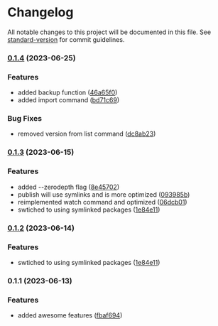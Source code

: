 # Changelog

All notable changes to this project will be documented in this file. See [standard-version](https://github.com/conventional-changelog/standard-version) for commit guidelines.

### [0.1.4](https://github.com/mekstuff/localpm/compare/v0.1.3...v0.1.4) (2023-06-25)


### Features

* added backup function ([46a65f0](https://github.com/mekstuff/localpm/commit/46a65f0de769369d71b38d1eb3274cf90704ad19))
* added import command ([bd71c69](https://github.com/mekstuff/localpm/commit/bd71c69fd3b0c1032981912e0d7e1c289b0a6500))


### Bug Fixes

* removed version from list command ([dc8ab23](https://github.com/mekstuff/localpm/commit/dc8ab23f7c54c3de41db96f054f51ee7b9b5c2ce))

### [0.1.3](https://github.com/mekstuff/localpm/compare/v0.1.1...v0.1.3) (2023-06-15)


### Features

* added --zerodepth flag ([8e45702](https://github.com/mekstuff/localpm/commit/8e45702a8102d16e0141fcb9b4a6265176317ee5))
* publish will use symlinks and is more optimized ([093985b](https://github.com/mekstuff/localpm/commit/093985b36f07c7d581e174549a558e9303ee37e1))
* reimplemented watch command and optimized ([06dcb01](https://github.com/mekstuff/localpm/commit/06dcb01c6f6040d38b2031a09f4b04466d14a664))
* swtiched to using symlinked packages ([1e84e11](https://github.com/mekstuff/localpm/commit/1e84e11e1083c460ca99747bb1c27c7586e4a15c))

### [0.1.2](https://github.com/mekstuff/localpm/compare/v0.1.1...v0.1.2) (2023-06-14)


### Features

* swtiched to using symlinked packages ([1e84e11](https://github.com/mekstuff/localpm/commit/1e84e11e1083c460ca99747bb1c27c7586e4a15c))

### 0.1.1 (2023-06-13)


### Features

* added awesome features ([fbaf694](https://github.com/mekstuff/localpm/commit/fbaf694b72cad5a74e264b7fcb3b60bcd3e47537))
